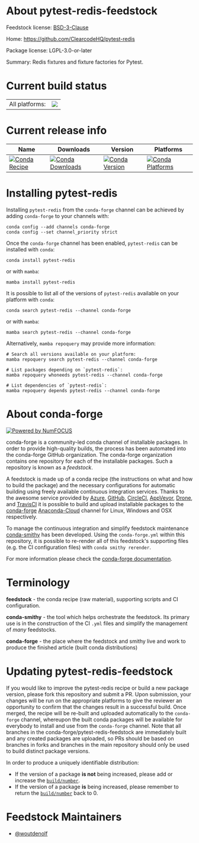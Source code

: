 About pytest-redis-feedstock
============================

Feedstock license: [BSD-3-Clause](https://github.com/conda-forge/pytest-redis-feedstock/blob/main/LICENSE.txt)

Home: https://github.com/ClearcodeHQ/pytest-redis

Package license: LGPL-3.0-or-later

Summary: Redis fixtures and fixture factories for Pytest.

Current build status
====================


<table><tr><td>All platforms:</td>
    <td>
      <a href="https://dev.azure.com/conda-forge/feedstock-builds/_build/latest?definitionId=17635&branchName=main">
        <img src="https://dev.azure.com/conda-forge/feedstock-builds/_apis/build/status/pytest-redis-feedstock?branchName=main">
      </a>
    </td>
  </tr>
</table>

Current release info
====================

| Name | Downloads | Version | Platforms |
| --- | --- | --- | --- |
| [![Conda Recipe](https://img.shields.io/badge/recipe-pytest--redis-green.svg)](https://anaconda.org/conda-forge/pytest-redis) | [![Conda Downloads](https://img.shields.io/conda/dn/conda-forge/pytest-redis.svg)](https://anaconda.org/conda-forge/pytest-redis) | [![Conda Version](https://img.shields.io/conda/vn/conda-forge/pytest-redis.svg)](https://anaconda.org/conda-forge/pytest-redis) | [![Conda Platforms](https://img.shields.io/conda/pn/conda-forge/pytest-redis.svg)](https://anaconda.org/conda-forge/pytest-redis) |

Installing pytest-redis
=======================

Installing `pytest-redis` from the `conda-forge` channel can be achieved by adding `conda-forge` to your channels with:

```
conda config --add channels conda-forge
conda config --set channel_priority strict
```

Once the `conda-forge` channel has been enabled, `pytest-redis` can be installed with `conda`:

```
conda install pytest-redis
```

or with `mamba`:

```
mamba install pytest-redis
```

It is possible to list all of the versions of `pytest-redis` available on your platform with `conda`:

```
conda search pytest-redis --channel conda-forge
```

or with `mamba`:

```
mamba search pytest-redis --channel conda-forge
```

Alternatively, `mamba repoquery` may provide more information:

```
# Search all versions available on your platform:
mamba repoquery search pytest-redis --channel conda-forge

# List packages depending on `pytest-redis`:
mamba repoquery whoneeds pytest-redis --channel conda-forge

# List dependencies of `pytest-redis`:
mamba repoquery depends pytest-redis --channel conda-forge
```


About conda-forge
=================

[![Powered by
NumFOCUS](https://img.shields.io/badge/powered%20by-NumFOCUS-orange.svg?style=flat&colorA=E1523D&colorB=007D8A)](https://numfocus.org)

conda-forge is a community-led conda channel of installable packages.
In order to provide high-quality builds, the process has been automated into the
conda-forge GitHub organization. The conda-forge organization contains one repository
for each of the installable packages. Such a repository is known as a *feedstock*.

A feedstock is made up of a conda recipe (the instructions on what and how to build
the package) and the necessary configurations for automatic building using freely
available continuous integration services. Thanks to the awesome service provided by
[Azure](https://azure.microsoft.com/en-us/services/devops/), [GitHub](https://github.com/),
[CircleCI](https://circleci.com/), [AppVeyor](https://www.appveyor.com/),
[Drone](https://cloud.drone.io/welcome), and [TravisCI](https://travis-ci.com/)
it is possible to build and upload installable packages to the
[conda-forge](https://anaconda.org/conda-forge) [Anaconda-Cloud](https://anaconda.org/)
channel for Linux, Windows and OSX respectively.

To manage the continuous integration and simplify feedstock maintenance
[conda-smithy](https://github.com/conda-forge/conda-smithy) has been developed.
Using the ``conda-forge.yml`` within this repository, it is possible to re-render all of
this feedstock's supporting files (e.g. the CI configuration files) with ``conda smithy rerender``.

For more information please check the [conda-forge documentation](https://conda-forge.org/docs/).

Terminology
===========

**feedstock** - the conda recipe (raw material), supporting scripts and CI configuration.

**conda-smithy** - the tool which helps orchestrate the feedstock.
                   Its primary use is in the construction of the CI ``.yml`` files
                   and simplify the management of *many* feedstocks.

**conda-forge** - the place where the feedstock and smithy live and work to
                  produce the finished article (built conda distributions)


Updating pytest-redis-feedstock
===============================

If you would like to improve the pytest-redis recipe or build a new
package version, please fork this repository and submit a PR. Upon submission,
your changes will be run on the appropriate platforms to give the reviewer an
opportunity to confirm that the changes result in a successful build. Once
merged, the recipe will be re-built and uploaded automatically to the
`conda-forge` channel, whereupon the built conda packages will be available for
everybody to install and use from the `conda-forge` channel.
Note that all branches in the conda-forge/pytest-redis-feedstock are
immediately built and any created packages are uploaded, so PRs should be based
on branches in forks and branches in the main repository should only be used to
build distinct package versions.

In order to produce a uniquely identifiable distribution:
 * If the version of a package **is not** being increased, please add or increase
   the [``build/number``](https://docs.conda.io/projects/conda-build/en/latest/resources/define-metadata.html#build-number-and-string).
 * If the version of a package **is** being increased, please remember to return
   the [``build/number``](https://docs.conda.io/projects/conda-build/en/latest/resources/define-metadata.html#build-number-and-string)
   back to 0.

Feedstock Maintainers
=====================

* [@woutdenolf](https://github.com/woutdenolf/)

